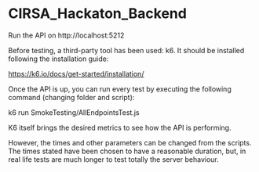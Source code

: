 # CIRSA_Hackaton_Backend

Run the API on http://localhost:5212

Before testing, a third-party tool has been used: k6. It should be installed following the installation guide:

https://k6.io/docs/get-started/installation/

Once the API is up, you can run every test by executing the following command (changing folder and script):

k6 run SmokeTesting/AllEndpointsTest.js

K6 itself brings the desired metrics to see how the API is performing.

However, the times and other parameters can be changed from the scripts.
The times stated have been chosen to have a reasonable duration, but, in real life tests are much longer to test totally the server behaviour.
